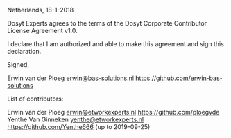 Netherlands, 18-1-2018

Dosyt Experts agrees to the terms of the Dosyt Corporate Contributor License
Agreement v1.0.

I declare that I am authorized and able to make this agreement and sign this
declaration.

Signed,

Erwin van der Ploeg erwin@bas-solutions.nl https://github.com/erwin-bas-solutions

List of contributors:

Erwin van der Ploeg erwin@etworkexperts.nl https://github.com/ploegvde
Yenthe Van Ginneken yenthe@etworkexperts.nl https://github.com/Yenthe666 (up to 2019-09-25)
